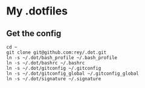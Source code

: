 # My .dotfiles

## Get the config

    cd ~
    git clone git@github.com:rey/.dot.git
    ln -s ~/.dot/bash_profile ~/.bash_profile
    ln -s ~/.dot/bashrc ~/.bashrc
    ln -s ~/.dot/gitconfig ~/.gitconfig
    ln -s ~/.dot/gitconfig_global ~/.gitconfig_global
    ln -s ~/.dot/signature ~/.signature
